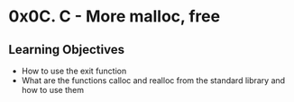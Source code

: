 # 0x0C. C - More malloc, free
## Learning Objectives
* How to use the exit function
* What are the functions calloc and realloc from the standard library and how to use them
